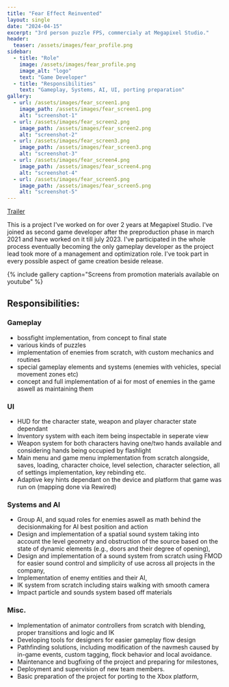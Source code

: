 ```yaml
---
title: "Fear Effect Reinvented"
layout: single
date: "2024-04-15"
excerpt: "3rd person puzzle FPS, commercialy at Megapixel Studio."
header:
  teaser: /assets/images/fear_profile.png
sidebar:
  - title: "Role"
    image: /assets/images/fear_profile.png
    image_alt: "logo"
    text: "Game Developer"
  - title: "Responsibilities"
    text: "Gameplay, Systems, AI, UI, porting preparation"
gallery:
  - url: /assets/images/fear_screen1.png
    image_path: /assets/images/fear_screen1.png
    alt: "screenshot-1"
  - url: /assets/images/fear_screen2.png
    image_path: /assets/images/fear_screen2.png
    alt: "screenshot-2"
  - url: /assets/images/fear_screen3.png
    image_path: /assets/images/fear_screen3.png
    alt: "screenshot-3"
  - url: /assets/images/fear_screen4.png
    image_path: /assets/images/fear_screen4.png
    alt: "screenshot-4"
  - url: /assets/images/fear_screen5.png
    image_path: /assets/images/fear_screen5.png
    alt: "screenshot-5"
---
```


[Trailer](https://www.youtube.com/watch?v=UNB_Xy3Qhao)

This is a project I've worked on for over 2 years at Megapixel Studio. I've joined as second game developer after the preproduction phase in march 2021 and have worked on it till july 2023. I've participated in the whole process eventually becoming the only gameplay developer as the project lead took more of a management and optimization role. I've took part in every possible aspect of game creation beside release.

{% include gallery caption="Screens from promotion materials available on youtube" %}

## Responsibilities:

### Gameplay
- bossfight implementation, from concept to final state
- various kinds of puzzles
- implementation of enemies from scratch, with custom mechanics and routines
- special gameplay elements and systems (enemies with vehicles, special movement zones etc)
- concept and full implementation of ai for most of enemies in the game aswell as maintaining them


### UI
- HUD for the character state, weapon and player character state dependant
- Inventory system with each item being inspectable in seperate view
- Weapon system for both characters having one/two hands available and considering hands being occupied by flashlight
- Main menu and game menu implementation from scratch alongside, saves, loading, character choice, level selection, character selection, all of settings implementation, key rebinding etc.
- Adaptive key hints dependant on the device and platform that game was run on (mapping done via Rewired)


### Systems and AI
- Group AI, and squad roles for enemies aswell as math behind the decisionmaking for AI best position and action
- Design and implementation of a spatial sound system taking into account the level geometry and obstruction of the source based on the state of dynamic elements (e.g., doors and their degree of opening),
- Design and implementation of a sound system from scratch using FMOD for easier sound control and simplicity of use across all projects in the company,
- Implementation of enemy entities and their AI,
- IK system from scratch including stairs walking with smooth camera
- Impact particle and sounds system based off materials


### Misc.
- Implementation of animator controllers from scratch with blending, proper transitions and logic and IK
- Developing tools for designers for easier gameplay flow design
- Pathfinding solutions, including modification of the navmesh caused by in-game events, custom tagging, flock behavior and local avoidance.
- Maintenance and bugfixing of the project and preparing for milestones,
- Deployment and supervision of new team members.
- Basic preparation of the project for porting to the Xbox platform,

